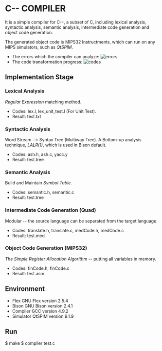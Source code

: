 # C-- COMPILER

It is a simple compiler for C--, a subset of C, including lexical analysis, syntactic analysis, semantic analysis, intermediate code generation and object code generation.

The generated object code is MIPS32 Instructments, which can run on any MIPS simulators, such as *QtSPIM*.

* The errors which the compiler can analyze:
![errors](image/errors.png) 
* The code tranaformation progress:
![codes](image/codes.png) 

## Implementation Stage

### Lexical Analysis
*Regular Expression* matching method.
* Codes: lex.l, lex_unit_test.l (For Unit Test).
* Result: test.txt

### Syntactic Analysis
Word Stream --> Syntax Tree (Multiway Tree). A Bottom-up analysis technique, *LALR(1)*, which is used in Bison default.
* Codes: ash.h, ash.c, yacc.y
* Result: test.tree 
	
### Semantic Analysis
Build and Maintain *Symbol Table*.
* Codes: semantic.h, semantic.c
* Result: test.tree 

### Intermediate Code Generation (Quad)
Modular -- the source language can be separated from the target language.
* Codes: translate.h, translate.c, medCode.h, medCode.c
* Result: test.med 
	

### Object Code Generation (MIPS32)
*The Simple Register Allocation Algorithm* -- putting all variables in memory.
* Codes: finCode.h, finCode.c
* Result: test.asm

## Environment
* Flex  GNU Flex version 2.5.4 
* Bison  GNU Bison version 2.4.1
* Compiler GCC version 4.9.2 
* Simulator QtSPIM version 9.1.9

## Run
$ make
$ compiler test.c
```
